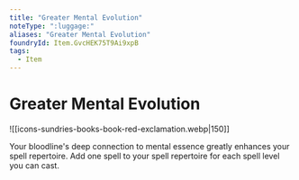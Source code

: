 ```yaml
---
title: "Greater Mental Evolution"
noteType: ":luggage:"
aliases: "Greater Mental Evolution"
foundryId: Item.GvcHEK75T9Ai9xpB
tags:
  - Item
---
```


# Greater Mental Evolution
![[icons-sundries-books-book-red-exclamation.webp|150]]

Your bloodline's deep connection to mental essence greatly enhances your spell repertoire. Add one spell to your spell repertoire for each spell level you can cast.
